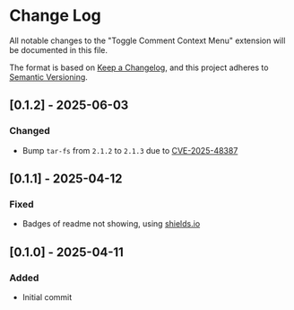 # Change Log

All notable changes to the "Toggle Comment Context Menu" extension will be documented in this file.

The format is based on [Keep a Changelog](https://keepachangelog.com/en/1.0.0/),
and this project adheres to [Semantic Versioning](https://semver.org/spec/v2.0.0.html).

## [0.1.2] - 2025-06-03

### Changed

- Bump `tar-fs` from `2.1.2` to `2.1.3` due to [CVE-2025-48387](https://nvd.nist.gov/vuln/detail/CVE-2025-48387)

## [0.1.1] - 2025-04-12

### Fixed

- Badges of readme not showing, using [shields.io](https://shields.io)

## [0.1.0] - 2025-04-11

### Added

- Initial commit